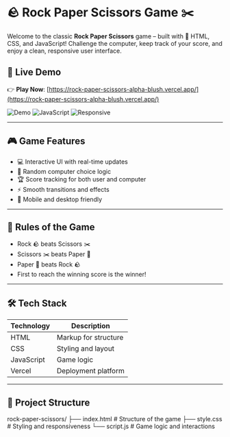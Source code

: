 # 🪨 Rock Paper Scissors Game ✂️

Welcome to the classic **Rock Paper Scissors** game – built with 💛 HTML, CSS, and JavaScript! Challenge the computer, keep track of your score, and enjoy a clean, responsive user interface.

## 🔗 Live Demo

👉 **Play Now**: [https://rock-paper-scissors-alpha-blush.vercel.app/](https://rock-paper-scissors-alpha-blush.vercel.app/)

![Demo](https://img.shields.io/badge/Deployed-Vercel-black?style=for-the-badge&logo=vercel)
![JavaScript](https://img.shields.io/badge/JavaScript-Game-yellow?style=for-the-badge&logo=javascript)
![Responsive](https://img.shields.io/badge/Mobile-Friendly-Yes-brightgreen?style=for-the-badge)

---

## 🎮 Game Features

- 💻 Interactive UI with real-time updates
- 🤖 Random computer choice logic
- 🏆 Score tracking for both user and computer
- ⚡ Smooth transitions and effects
- 📱 Mobile and desktop friendly

---

## 🧠 Rules of the Game

- Rock 🪨 beats Scissors ✂️  
- Scissors ✂️ beats Paper 📄  
- Paper 📄 beats Rock 🪨  
- First to reach the winning score is the winner!

---

## 🛠️ Tech Stack

| Technology | Description          |
|------------|----------------------|
| HTML       | Markup for structure |
| CSS        | Styling and layout   |
| JavaScript | Game logic           |
| Vercel     | Deployment platform  |

---

## 📁 Project Structure

rock-paper-scissors/
├── index.html # Structure of the game
├── style.css # Styling and responsiveness
└── script.js # Game logic and interactions
